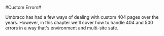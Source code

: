 #Custom Errors#

Umbraco has had a few ways of dealing with custom 404 pages over the years.  However, in this chapter we'll cover how to handle 404 and 500 errors in a way that's environment and multi-site safe.